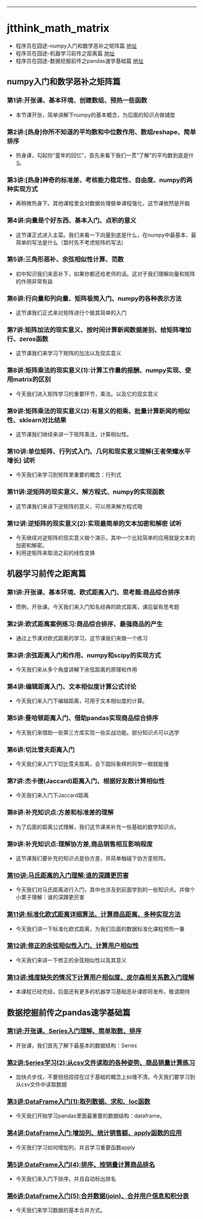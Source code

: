 
-----

# jtthink_math_matrix

* 程序员在囧途-numpy入门和数学恶补之矩阵篇 [地址](http://www.jtthink.com/course/57)
* 程序员在囧途-机器学习前传之距离篇 [地址](http://www.jtthink.com/course/61)
* 程序员在囧途-数据挖掘前传之pandas速学基础篇 [地址](http://www.jtthink.com/course/64)

## numpy入门和数学恶补之矩阵篇

### 第1讲:开张课、基本环境、创建数组、预热一些函数
* 本节课开张，简单讲解下numpy的基本概念，为后面的知识点做铺垫

### 第2讲:[热身]你所不知道的平均数和中位数作用、数组reshape、简单排序
* 热身课，勾起你“童年的回忆”，首先来看下我们一贯“了解”的平均数到底是什么

### 第3讲:[热身]神奇的标准差、考核能力稳定性、自由度、numpy的两种实现方式
* 再稍微热身下。其他课程里会对数据处理做单课程强化，这节课依然是开脑

### 第4讲:向量是个好东西、基本入门、点积的意义
* 这节课正式进入主菜。我们来看一下向量到底是什么，在numpy中最基本、最简单的写法是什么（暂时先不考虑矩阵的写法）

### 第5讲:三角形恶补、余弦相似性计算、范数
* 初中知识我们来恶补下，如果你都还给老师的话。这对于我们理解向量和矩阵的作用非常有益

### 第6讲:行向量和列向量、矩阵极简入门、numpy的各种表示方法
* 这节课我们正式来对矩阵进行个极其简单的入门

### 第7讲:矩阵加法的现实意义、按时间计算新闻数据差别、给矩阵增加行、zeros函数
* 这节课我们来学习下矩阵的加法以及现实意义

### 第8讲:矩阵乘法的现实意义(1):计算工作量的报酬、numpy实现、使用matrix的区别
* 今天我们进入矩阵学习的重要环节，乘法。以及它的现实意义

### 第9讲:矩阵乘法的现实意义(2):有意义的相乘、批量计算新闻的相似性、sklearn对比结果
* 这节课我们继续来讲一下矩阵乘法，计算相似性。

### 第10讲:单位矩阵、行列式入门、几何和现实意义理解(王者荣耀水平增长) 试听
* 今天我们来学习到矩阵里重要的概念：行列式

### 第11讲:逆矩阵的现实意义、解方程式、numpy的实现函数
* 这节课我们来讲下逆矩阵的意义，可以用来解方程式哦

### 第12讲:逆矩阵的现实意义(2):实现最简单的文本加密和解密 试听
* 今天继续对逆矩阵的现实意义做个演示，其中一个比较简单的应用就是文本的加密和解密。
* 利用逆矩阵来取消之前的线性变换

## 机器学习前传之距离篇

### 第1讲:开张课、基本环境、欧式距离入门、思考题:商品综合排序
* 惯例，开张课。今天我们来入门知名经典的欧式距离，课后留有思考题

### 第2讲:欧式距离案例练习:商品综合排序、最强商品的产生
* 通过上节课对欧式距离的学习，这节课我们来做一个练习

### 第3讲:余弦距离入门和作用、numpy和scipy的实现方式
* 今天我们来从多个角度讲解下余弦距离的原理和作用

### 第4讲:编辑距离入门、文本相似度计算公式讨论
* 今天我们来入门下编辑距离，可用于文本相似度的计算。

### 第5讲:曼哈顿距离入门、借助pandas实现商品综合排序
* 今天我们来借助一些第三方库实现一些实战功能。部分知识点可以选学

### 第6讲:切比雪夫距离入门
* 今天我们来入门下切比雪夫距离，会下国际象棋的同学一眼就能懂

### 第7讲:杰卡德(Jaccard)距离入门、根据好友数计算相似性
* 今天我们来入门下Jaccard距离

### 第8讲:补充知识点:方差和标准差的理解
* 为了后面的距离公式理解，我们这节课来补充一些基础的数学知识点。

### 第9讲:补充知识点:理解协方差,商品销售相互影响程度
* 这节课我们要补充的知识点是协方差，并简单触碰下协方差矩阵。

### [第10讲:马氏距离的入门理解:谁的深蹲更厉害](http://www.jtthink.com/course/play/1291)
* 今天我们对马氏距离进行入门，其中也涉及到前面学到的一些知识点。并做个小栗子理解：谁的深蹲更厉害

### [第11讲:标准化欧式距离详细算法、计算商品距离、多种实现方法](http://www.jtthink.com/course/play/1297)
* 今天我们讲一下标准化欧式距离，为我们后面的数据标准化课程预热一番

### [第12讲:修正的余弦相似性入门、计算用户相似性](https://www.jtthink.com/course/play/1301)
* 今天我们来讲一下修正的余弦相似性以及其意义

### [第13讲:维度缺失的情况下计算用户相似度、皮尔森相关系数入门理解](https://www.jtthink.com/course/play/1307)
* 本课程已经完结，后面还有更多的机器学习基础恶补课即将发布，敬请期待

## 数据挖掘前传之pandas速学基础篇

### [第1讲:开张课、Series入门理解、简单取数、排序]()
* 开张课，我们首先了解下最基本的数据结构：Series

### [第2讲:Series学习(2):从csv文件读取的各种姿势、商品销量计算练习]()
* 加快点步伐，不要扭扭捏捏在过于基础的概念上纠缠不清。今天我们要学习到从csv文件中读取数据

### [第3讲:DataFrame入门(1):取列数据、求和、loc函数]()
* 今天我们开始学习pandas里面最重要的数据结构：dataframe。

### [第4讲:DataFrame入门:增加列、统计销售额、apply函数的应用](http://www.jtthink.com/course/play/1318)
* 今天我们学习如何增加列，并且学习重要函数apply

### [第5讲:DataFrame入门(4):排序、按销量计算商品排名](http://www.jtthink.com/course/play/1322)
* 今天我们来入门下排序。并且自动标出排名

### [第6讲:DataFrame入门(5):合并数据(join)、合并用户信息和积分表](http://www.jtthink.com/course/play/1330)
* 今天我们来学习数据的基本合并方式。